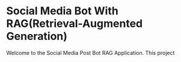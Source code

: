 # Social Media Bot With RAG(Retrieval-Augmented Generation)

Welcome to the Social Media Post Bot RAG Application. This project 
